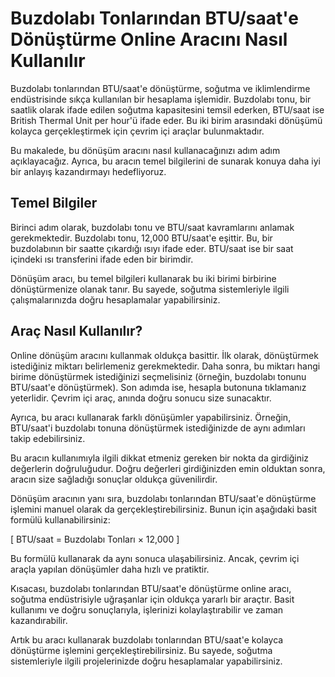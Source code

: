 Buzdolabı Tonlarından BTU/saat'e Dönüştürme Online Aracını Nasıl Kullanılır
===========================================================================

Buzdolabı tonlarından BTU/saat'e dönüştürme, soğutma ve iklimlendirme endüstrisinde sıkça kullanılan bir hesaplama işlemidir. Buzdolabı tonu, bir saatlik olarak ifade edilen soğutma kapasitesini temsil ederken, BTU/saat ise British Thermal Unit per hour'ü ifade eder. Bu iki birim arasındaki dönüşümü kolayca gerçekleştirmek için çevrim içi araçlar bulunmaktadır.

Bu makalede, bu dönüşüm aracını nasıl kullanacağınızı adım adım açıklayacağız. Ayrıca, bu aracın temel bilgilerini de sunarak konuya daha iyi bir anlayış kazandırmayı hedefliyoruz.

Temel Bilgiler
--------------

Birinci adım olarak, buzdolabı tonu ve BTU/saat kavramlarını anlamak gerekmektedir. Buzdolabı tonu, 12,000 BTU/saat'e eşittir. Bu, bir buzdolabının bir saatte çıkardığı ısıyı ifade eder. BTU/saat ise bir saat içindeki ısı transferini ifade eden bir birimdir.

Dönüşüm aracı, bu temel bilgileri kullanarak bu iki birimi birbirine dönüştürmenize olanak tanır. Bu sayede, soğutma sistemleriyle ilgili çalışmalarınızda doğru hesaplamalar yapabilirsiniz.

Araç Nasıl Kullanılır?
----------------------

Online dönüşüm aracını kullanmak oldukça basittir. İlk olarak, dönüştürmek istediğiniz miktarı belirlemeniz gerekmektedir. Daha sonra, bu miktarı hangi birime dönüştürmek istediğinizi seçmelisiniz (örneğin, buzdolabı tonunu BTU/saat'e dönüştürmek). Son adımda ise, hesapla butonuna tıklamanız yeterlidir. Çevrim içi araç, anında doğru sonucu size sunacaktır.

Ayrıca, bu aracı kullanarak farklı dönüşümler yapabilirsiniz. Örneğin, BTU/saat'i buzdolabı tonuna dönüştürmek istediğinizde de aynı adımları takip edebilirsiniz.

Bu aracın kullanımıyla ilgili dikkat etmeniz gereken bir nokta da girdiğiniz değerlerin doğruluğudur. Doğru değerleri girdiğinizden emin olduktan sonra, aracın size sağladığı sonuçlar oldukça güvenilirdir.

Dönüşüm aracının yanı sıra, buzdolabı tonlarından BTU/saat'e dönüştürme işlemini manuel olarak da gerçekleştirebilirsiniz. Bunun için aşağıdaki basit formülü kullanabilirsiniz:

\[ BTU/saat = Buzdolabı Tonları × 12,000 \]

Bu formülü kullanarak da aynı sonuca ulaşabilirsiniz. Ancak, çevrim içi araçla yapılan dönüşümler daha hızlı ve pratiktir.

Kısacası, buzdolabı tonlarından BTU/saat'e dönüştürme online aracı, soğutma endüstrisiyle uğraşanlar için oldukça yararlı bir araçtır. Basit kullanımı ve doğru sonuçlarıyla, işlerinizi kolaylaştırabilir ve zaman kazandırabilir.

Artık bu aracı kullanarak buzdolabı tonlarından BTU/saat'e kolayca dönüştürme işlemini gerçekleştirebilirsiniz. Bu sayede, soğutma sistemleriyle ilgili projelerinizde doğru hesaplamalar yapabilirsiniz.